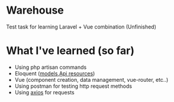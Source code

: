 # Warehouse

Test task for learning Laravel + Vue combination (Unfinished)

# What I've learned (so far)

* Using php artisan commands
* Eloquent (<a href="https://laravel.com/docs/6.x/eloquent">models</a>,<a href="https://laravel.com/docs/master/eloquent-resources">Api resources</a>)
* Vue (component creation, data management, vue-router, etc..)
* Using postman for testing http request methods
* Using <a href="https://github.com/axios/axios">axios</a> for requests
